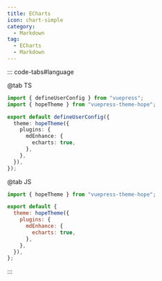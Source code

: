```yaml
---
title: ECharts
icon: chart-simple
category:
  - Markdown
tag:
  - ECharts
  - Markdown
---
```


<!-- @include: @md-enhance/zh/guide/chart/echarts.md#before -->

::: code-tabs#language

@tab TS

```ts {8-10} title=".vuepress/config.ts"
import { defineUserConfig } from "vuepress";
import { hopeTheme } from "vuepress-theme-hope";

export default defineUserConfig({
  theme: hopeTheme({
    plugins: {
      mdEnhance: {
        echarts: true,
      },
    },
  }),
});
```

@tab JS

```js {7-9} title=".vuepress/config.js"
import { hopeTheme } from "vuepress-theme-hope";

export default {
  theme: hopeTheme({
    plugins: {
      mdEnhance: {
        echarts: true,
      },
    },
  }),
};
```

:::

<!-- @include: @md-enhance/zh/guide/chart/echarts.md#after -->
